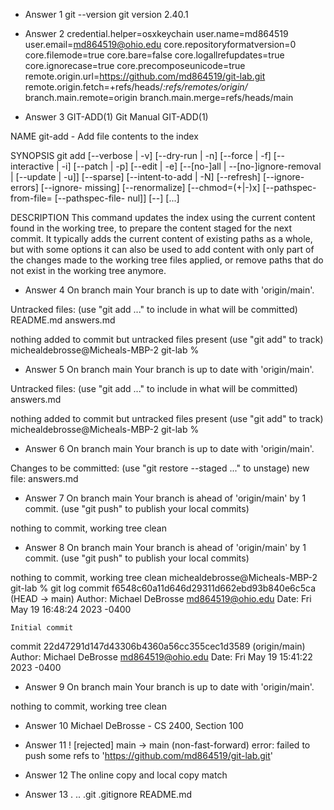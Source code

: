 * Answer 1
git --version
git version 2.40.1

* Answer 2
credential.helper=osxkeychain
user.name=md864519
user.email=md864519@ohio.edu
core.repositoryformatversion=0
core.filemode=true
core.bare=false
core.logallrefupdates=true
core.ignorecase=true
core.precomposeunicode=true
remote.origin.url=https://github.com/md864519/git-lab.git
remote.origin.fetch=+refs/heads/*:refs/remotes/origin/*
branch.main.remote=origin
branch.main.merge=refs/heads/main

* Answer 3
GIT-ADD(1)                        Git Manual                        GIT-ADD(1)

NAME
       git-add - Add file contents to the index

SYNOPSIS
       git add [--verbose | -v] [--dry-run | -n] [--force | -f] [--interactive |
 -i] [--patch | -p]
                 [--edit | -e] [--[no-]all | --[no-]ignore-removal | [--update |
 -u]] [--sparse]
                 [--intent-to-add | -N] [--refresh] [--ignore-errors] [--ignore-
missing] [--renormalize]
                 [--chmod=(+|-)x] [--pathspec-from-file=<file> [--pathspec-file-
nul]]
                 [--] [<pathspec>...]

DESCRIPTION
       This command updates the index using the current content found in the
       working tree, to prepare the content staged for the next commit. It
       typically adds the current content of existing paths as a whole, but
       with some options it can also be used to add content with only part of
       the changes made to the working tree files applied, or remove paths
       that do not exist in the working tree anymore.

* Answer 4
On branch main
Your branch is up to date with 'origin/main'.

Untracked files:
  (use "git add <file>..." to include in what will be committed)
	README.md
    answers.md

nothing added to commit but untracked files present (use "git add" to track)
michealdebrosse@Micheals-MBP-2 git-lab %

* Answer 5
On branch main
Your branch is up to date with 'origin/main'.

Untracked files:
  (use "git add <file>..." to include in what will be committed)
	answers.md

nothing added to commit but untracked files present (use "git add" to track)
michealdebrosse@Micheals-MBP-2 git-lab %

* Answer 6 
On branch main
Your branch is up to date with 'origin/main'.

Changes to be committed:
  (use "git restore --staged <file>..." to unstage)
	new file:   answers.md

* Answer 7
On branch main
Your branch is ahead of 'origin/main' by 1 commit.
  (use "git push" to publish your local commits)

nothing to commit, working tree clean

* Answer 8
On branch main
Your branch is ahead of 'origin/main' by 1 commit.
  (use "git push" to publish your local commits)

nothing to commit, working tree clean
michealdebrosse@Micheals-MBP-2 git-lab % git log 
commit f6548c60a11d646d29311d662ebd93b840e6c5ca (HEAD -> main)
Author: Michael DeBrosse <md864519@ohio.edu>
Date:   Fri May 19 16:48:24 2023 -0400

    Initial commit

commit 22d47291d147d43306b4360a56cc355cec1d3589 (origin/main)
Author: Michael DeBrosse <md864519@ohio.edu>
Date:   Fri May 19 15:41:22 2023 -0400

* Answer 9
On branch main
Your branch is up to date with 'origin/main'.

nothing to commit, working tree clean

* Answer 10
Michael DeBrosse - CS 2400, Section 100

* Answer 11
 ! [rejected]        main -> main (non-fast-forward)
error: failed to push some refs to 'https://github.com/md864519/git-lab.git'

* Answer 12
The online copy and local copy match

* Answer 13 
.		..		.git		.gitignore	README.md



